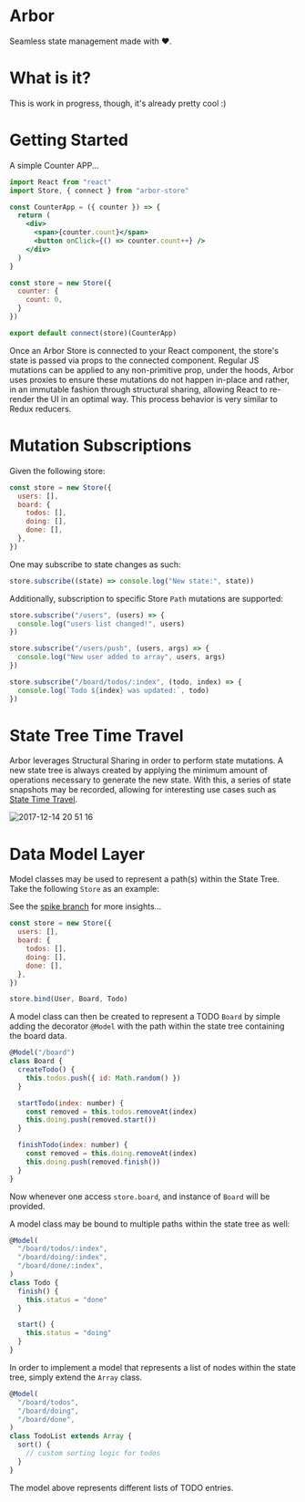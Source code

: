 # Arbor

Seamless state management made with ❤️.

# What is it?

This is work in progress, though, it's already pretty cool :)

# Getting Started

A simple Counter APP...

```jsx
import React from "react"
import Store, { connect } from "arbor-store"

const CounterApp = ({ counter }) => {
  return (
    <div>
      <span>{counter.count}</span>
      <button onClick={() => counter.count++} />
    </div>
  )
}

const store = new Store({
  counter: {
    count: 0,
  }
})

export default connect(store)(CounterApp)
```

Once an Arbor Store is connected to your React component, the store's state is
passed via props to the connected component. Regular JS mutations can be applied
to any non-primitive prop, under the hoods, Arbor uses proxies to ensure these
mutations do not happen in-place and rather, in an immutable fashion through
structural sharing, allowing React to re-render the UI in an optimal way. This
process behavior is very similar to Redux reducers.

# Mutation Subscriptions

Given the following store:

```js
const store = new Store({
  users: [],
  board: {
    todos: [],
    doing: [],
    done: [],
  },
})
```

One may subscribe to state changes as such:

```js
store.subscribe((state) => console.log("New state:", state))
```

Additionally, subscription to specific Store `Path` mutations are supported:

```js
store.subscribe("/users", (users) => {
  console.log("users list changed!", users)
})

store.subscribe("/users/push", (users, args) => {
  console.log("New user added to array", users, args)
})

store.subscribe("/board/todos/:index", (todo, index) => {
  console.log(`Todo ${index} was updated:`, todo)
})
```

# State Tree Time Travel

Arbor leverages Structural Sharing in order to perform state mutations. A new
state tree is always created by applying the minimum amount of operations
necessary to generate the new state. With this, a series of state snapshots may
be recorded, allowing for interesting use cases such as [State Time Travel](https://drborges.github.io/arbor-react-app).

![2017-12-14 20 51 16](https://user-images.githubusercontent.com/508128/34018352-9d031a56-e110-11e7-9e3f-9f30a3c2e8ad.gif)

# Data Model Layer

Model classes may be used to represent a path(s) within the State Tree. Take the following `Store` as an example:

See the [spike branch](https://github.com/drborges/arbor/tree/feature/arbor-model) for more insights...

```js
const store = new Store({
  users: [],
  board: {
    todos: [],
    doing: [],
    done: [],
  },
})

store.bind(User, Board, Todo)
```

A model class can then be created to represent a TODO `Board` by simple adding the decorator `@Model` with the path within the state tree containing the board data.

```js
@Model("/board")
class Board {
  createTodo() {
    this.todos.push({ id: Math.random() })
  }

  startTodo(index: number) {
    const removed = this.todos.removeAt(index)
    this.doing.push(removed.start())
  }

  finishTodo(index: number) {
    const removed = this.doing.removeAt(index)
    this.doing.push(removed.finish())
  }
}
```

Now whenever one access `store.board`, and instance of `Board` will be provided.

A model class may be bound to multiple paths within the state tree as well:

```js
@Model(
  "/board/todos/:index",
  "/board/doing/:index",
  "/board/done/:index",
)
class Todo {
  finish() {
    this.status = "done"
  }

  start() {
    this.status = "doing"
  }
}
```

In order to implement a model that represents a list of nodes within the state tree, simply extend the `Array` class.

```js
@Model(
  "/board/todos",
  "/board/doing",
  "/board/done",
)
class TodoList extends Array {
  sort() {
    // custom sorting logic for todos
  }
}
```

The model above represents different lists of TODO entries.
